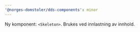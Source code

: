 ```yaml
---
'@norges-domstoler/dds-components': minor
---
```


Ny komponent: `<Skeleton>`. Brukes ved innlastning av innhold.
